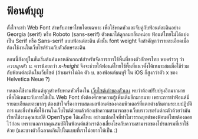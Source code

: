 # ฟ้อนต์บุญ

ตั้งใจจะทำ Web Font สำหรับภาษาไทยโดยเฉพาะ เพื่อใช้พาดหัวและจับคู่กับฟ้อนต์ละตินอย่าง Georgia (serif) หรือ Roboto (sans-serif) ตัวหนาได้ดูกลมกลืนหน่อย ฟ้อนต์ไทยไม่ได้แบ่งเป็น Serif หรือ Sans-serif แบบฟ้อนต์ละติน ดังนั้น font weight จึงสำคัญกว่ารายละเอียดเมื่อต้องใช้งานในเว็บไซต์ร่วมกับตัวอักษรละติน 

ตอนนี้ยังอยู่ในขั้นเริ่มต้นค้นหาหลักเกณฑ์สำหรับจัดการการใช้พื้นที่ของตัวอักษรไทย พบคร่าวๆ ว่า *ความสูงตัว บ.* ควรน้อยกว่า *x-height* จึงจะช่วยให้ฟอนต์ไทยใช้พื้นที่แนวตั้งได้เหมาะสมเมื่อใช้ร่วมกับฟ้อนต์ละตินในเว็บไซต์ (ถ้าผมจำไม่ผิด ตัว บ. ของฟ้อนต์ธนบุรี ใน iOS ก็สูงกว่าตัว x ของ Helvetica Neue ?)

ทดลองใช้งานฟ้อนต์บุญสำหรับพาดหัวเรื่องใน [เว็บไซต์เก่าของตัวเอง](http://webzer.net/) พบว่าต้องปรับปรุงอีกมากมายเพื่อให้เหมาะกับการใช้เป็น Web Font ยังต้องศึกษาความรู้เพิ่มเติมอีกมากมาย เพราะการทำฟ้อนต์มีรายละเอียดเยอะมากๆ ต้องเข้าใจเรื่องการแสดงผลฟ้อนต์ของคอมพิวเตอร์ที่แตกต่างกันตามระบบปฏิบัติการ และยิ่งทำเพื่อใช้งานในเว็บไซต์ด้วยแล้วต้องเข้าความสามารถของเว็บบราวเซอร์แต่ละตัวด้วยว่ามันเรียกใช้งานคุณสมบัติ OpenType ได้แค่ไหน อย่างแปลกใจที่ทำไมวรรณยุกต์ของฟ้อนต์ไทยต้องลอยไว้ก่อน เพราะนอกจากคุณสมบัติในฟ้อนต์แล้วเราต้องเสี่ยงโชคกับความสามารถของโปรแกรมที่เราใช้ด้วย (และบางตัวก็ฉลาดเกินไปในแบบที่เราไม่อยากให้เป็น :)
